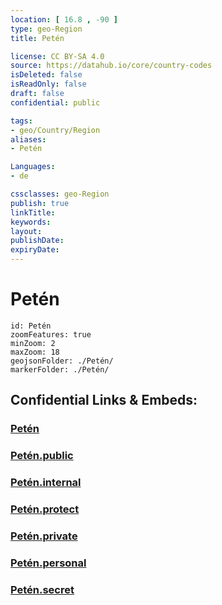 ```yaml
---
location: [ 16.8 , -90 ] 
type: geo-Region
title: Petén

license: CC BY-SA 4.0
source: https://datahub.io/core/country-codes
isDeleted: false
isReadOnly: false
draft: false
confidential: public

tags:
- geo/Country/Region
aliases:
- Petén

Languages:
- de

cssclasses: geo-Region
publish: true
linkTitle: 
keywords: 
layout: 
publishDate: 
expiryDate: 
---
```


# Petén

```leaflet
id: Petén
zoomFeatures: true 
minZoom: 2 
maxZoom: 18
geojsonFolder: ./Petén/
markerFolder: ./Petén/
```


## Confidential Links & Embeds: 

### [Petén](/_Standards/Earth/Continent/America~Central/Guatemala/Departments~Guatemala/Petén.md) 

### [Petén.public](/_public/Earth/Continent/America~Central/Guatemala/Departments~Guatemala/Petén.public.md) 

### [Petén.internal](/_internal/Earth/Continent/America~Central/Guatemala/Departments~Guatemala/Petén.internal.md) 

### [Petén.protect](/_protect/Earth/Continent/America~Central/Guatemala/Departments~Guatemala/Petén.protect.md) 

### [Petén.private](/_private/Earth/Continent/America~Central/Guatemala/Departments~Guatemala/Petén.private.md) 

### [Petén.personal](/_personal/Earth/Continent/America~Central/Guatemala/Departments~Guatemala/Petén.personal.md) 

### [Petén.secret](/_secret/Earth/Continent/America~Central/Guatemala/Departments~Guatemala/Petén.secret.md)

